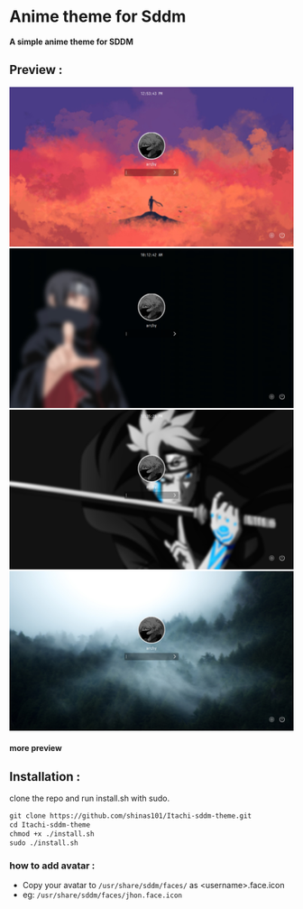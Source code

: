 # Anime theme for Sddm

**A simple anime theme for SDDM**

## Preview :
![art-1](Preview/art-1-preview.png)
![itachi](Preview/itachi-preview.png)
![baruto](Preview/baruto-preview.png)
![forest](Preview/forest-preview.png)

#### more preview 

## Installation :

clone the repo and run install.sh with sudo.
```
git clone https://github.com/shinas101/Itachi-sddm-theme.git
cd Itachi-sddm-theme
chmod +x ./install.sh
sudo ./install.sh

```
### how to add avatar :
- Copy your avatar to `/usr/share/sddm/faces/` as \<username\>.face.icon
-   eg: `/usr/share/sddm/faces/jhon.face.icon`
<!---https://github.com/shinas101

